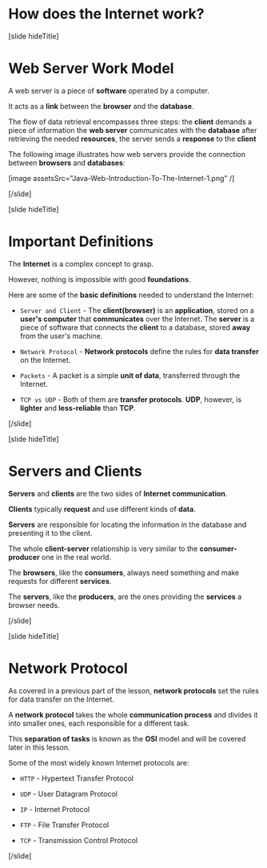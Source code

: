 # How does the Internet work?

[slide hideTitle]

# Web Server Work Model

A web server is a piece of **software** operated by a computer.

It acts as a **link** between the **browser** and the **database**.

The flow of data retrieval encompasses three steps:
the **client** demands a piece of information 
the **web server** communicates with the **database**
after retrieving the needed **resources**, the server sends a **response** to the **client**

The following image illustrates how web servers provide the connection between **browsers** and **databases**:

[image assetsSrc="Java-Web-Introduction-To-The-Internet-1.png" /]

[/slide]

[slide hideTitle]

# Important Definitions

The **Internet** is a complex concept to grasp.

However, nothing is impossible with good **foundations**.

Here are some of the **basic definitions** needed to understand the Internet:

- `Server and Client` - The **client(browser)** is an **application**, stored on a **user's computer** that **communicates** over the Internet. The **server** is a piece of software that connects the **client** to a database, stored **away** from the user's machine.

- `Network Protocol` - **Network protocols** define the rules for **data transfer** on the Internet.

- `Packets` - A packet is a simple **unit of data**, transferred through the Internet.

- `TCP vs UDP` - Both of them are **transfer protocols**. **UDP**, however, is **lighter** and **less-reliable** than **TCP**.

[/slide]

[slide hideTitle]

# Servers and Clients

**Servers** and **clients** are the two sides of **Internet communication**.

**Clients** typically **request** and use different kinds of **data**.

**Servers** are responsible for locating the information in the database and presenting it to the client.

The whole **client-server** relationship is very similar to the **consumer-producer** one in the real world.

The **browsers**, like the **consumers**, always need something and make requests for different **services**.

The **servers**, like the **producers**, are the ones providing the **services** a browser needs.

[/slide]

[slide hideTitle]

# Network Protocol

As covered in a previous part of the lesson, **network protocols** set the rules for data transfer on the Internet.

A **network protocol** takes the whole **communication process** and divides it into smaller ones, each responsible for a different task.

This **separation of tasks** is known as the **OSI** model and will be covered later in this lesson.

Some of the most widely known Internet protocols are:

- `HTTP` - Hypertext Transfer Protocol

- `UDP` - User Datagram Protocol

- `IP` - Internet Protocol

- `FTP` - File Transfer Protocol

- `TCP` - Transmission Control Protocol

[/slide]